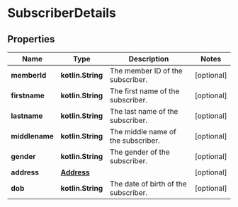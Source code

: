 
# SubscriberDetails

## Properties
| Name | Type | Description | Notes |
| ------------ | ------------- | ------------- | ------------- |
| **memberId** | **kotlin.String** | The member ID of the subscriber. |  [optional] |
| **firstname** | **kotlin.String** | The first name of the subscriber. |  [optional] |
| **lastname** | **kotlin.String** | The last name of the subscriber. |  [optional] |
| **middlename** | **kotlin.String** | The middle name of the subscriber. |  [optional] |
| **gender** | **kotlin.String** | The gender of the subscriber. |  [optional] |
| **address** | [**Address**](Address.md) |  |  [optional] |
| **dob** | **kotlin.String** | The date of birth of the subscriber. |  [optional] |



